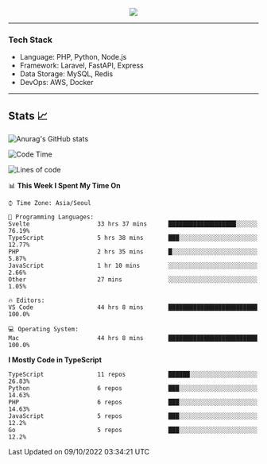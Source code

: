 <p align="center">
  <a href="https://github.com/jin-wk">
    <img src="https://hits.seeyoufarm.com/api/count/incr/badge.svg?url=https%3A%2F%2Fgithub.com%2Fjin-wk&count_bg=%23C83D75&title_bg=%23555555&icon=&icon_color=%23E7E7E7&title=Hits&edge_flat=false"/>
  </a>
</p>

---

### Tech Stack
  - Language: PHP, Python, Node.js
  - Framework: Laravel, FastAPI, Express
  - Data Storage: MySQL, Redis
  - DevOps: AWS, Docker

---

## Stats 📈
  
![Anurag's GitHub stats](https://github-readme-stats.vercel.app/api?username=jin-wk&show_icons=true&count_private=true&theme=dracula)


<!--START_SECTION:waka-->
![Code Time](http://img.shields.io/badge/Code%20Time-97%20hrs%2026%20mins-blue)

![Lines of code](https://img.shields.io/badge/From%20Hello%20World%20I%27ve%20Written-254%20Thousand%20lines%20of%20code-blue)

📊 **This Week I Spent My Time On** 

```text
⌚︎ Time Zone: Asia/Seoul

💬 Programming Languages: 
Svelte                   33 hrs 37 mins      ███████████████████░░░░░░   76.19% 
TypeScript               5 hrs 38 mins       ███░░░░░░░░░░░░░░░░░░░░░░   12.77% 
PHP                      2 hrs 35 mins       █░░░░░░░░░░░░░░░░░░░░░░░░   5.87% 
JavaScript               1 hr 10 mins        ░░░░░░░░░░░░░░░░░░░░░░░░░   2.66% 
Other                    27 mins             ░░░░░░░░░░░░░░░░░░░░░░░░░   1.05%

🔥 Editors: 
VS Code                  44 hrs 8 mins       █████████████████████████   100.0%

💻 Operating System: 
Mac                      44 hrs 8 mins       █████████████████████████   100.0%

```

**I Mostly Code in TypeScript** 

```text
TypeScript               11 repos            ██████░░░░░░░░░░░░░░░░░░░   26.83% 
Python                   6 repos             ███░░░░░░░░░░░░░░░░░░░░░░   14.63% 
PHP                      6 repos             ███░░░░░░░░░░░░░░░░░░░░░░   14.63% 
JavaScript               5 repos             ███░░░░░░░░░░░░░░░░░░░░░░   12.2% 
Go                       5 repos             ███░░░░░░░░░░░░░░░░░░░░░░   12.2%

```



 Last Updated on 09/10/2022 03:34:21 UTC
<!--END_SECTION:waka-->